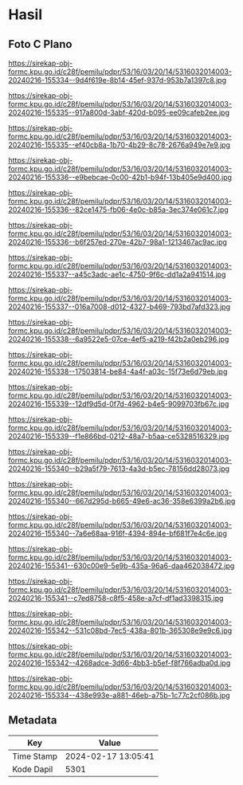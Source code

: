 # Hasil

## Foto C Plano

https://sirekap-obj-formc.kpu.go.id/c28f/pemilu/pdpr/53/16/03/20/14/5316032014003-20240216-155334--9d4f619e-8b14-45ef-937d-953b7a1397c8.jpg

https://sirekap-obj-formc.kpu.go.id/c28f/pemilu/pdpr/53/16/03/20/14/5316032014003-20240216-155335--917a800d-3abf-420d-b095-ee09cafeb2ee.jpg

https://sirekap-obj-formc.kpu.go.id/c28f/pemilu/pdpr/53/16/03/20/14/5316032014003-20240216-155335--ef40cb8a-1b70-4b29-8c78-2676a949e7e9.jpg

https://sirekap-obj-formc.kpu.go.id/c28f/pemilu/pdpr/53/16/03/20/14/5316032014003-20240216-155336--e9bebcae-0c00-42b1-b94f-13b405e9d400.jpg

https://sirekap-obj-formc.kpu.go.id/c28f/pemilu/pdpr/53/16/03/20/14/5316032014003-20240216-155336--82ce1475-fb06-4e0c-b85a-3ec374e061c7.jpg

https://sirekap-obj-formc.kpu.go.id/c28f/pemilu/pdpr/53/16/03/20/14/5316032014003-20240216-155336--b6f257ed-270e-42b7-98a1-1213467ac9ac.jpg

https://sirekap-obj-formc.kpu.go.id/c28f/pemilu/pdpr/53/16/03/20/14/5316032014003-20240216-155337--a45c3adc-ae1c-4750-9f6c-dd1a2a941514.jpg

https://sirekap-obj-formc.kpu.go.id/c28f/pemilu/pdpr/53/16/03/20/14/5316032014003-20240216-155337--016a7008-d012-4327-b469-793bd7afd323.jpg

https://sirekap-obj-formc.kpu.go.id/c28f/pemilu/pdpr/53/16/03/20/14/5316032014003-20240216-155338--6a9522e5-07ce-4ef5-a219-f42b2a0eb296.jpg

https://sirekap-obj-formc.kpu.go.id/c28f/pemilu/pdpr/53/16/03/20/14/5316032014003-20240216-155338--17503814-be84-4a4f-a03c-15f73e6d79eb.jpg

https://sirekap-obj-formc.kpu.go.id/c28f/pemilu/pdpr/53/16/03/20/14/5316032014003-20240216-155339--12df9d5d-0f7d-4962-b4e5-9099703fb67c.jpg

https://sirekap-obj-formc.kpu.go.id/c28f/pemilu/pdpr/53/16/03/20/14/5316032014003-20240216-155339--f1e866bd-0212-48a7-b5aa-ce5328516329.jpg

https://sirekap-obj-formc.kpu.go.id/c28f/pemilu/pdpr/53/16/03/20/14/5316032014003-20240216-155340--b29a5f79-7613-4a3d-b5ec-78156dd28073.jpg

https://sirekap-obj-formc.kpu.go.id/c28f/pemilu/pdpr/53/16/03/20/14/5316032014003-20240216-155340--667d295d-b665-49e6-ac36-358e6399a2b6.jpg

https://sirekap-obj-formc.kpu.go.id/c28f/pemilu/pdpr/53/16/03/20/14/5316032014003-20240216-155340--7a6e68aa-916f-4394-894e-bf681f7e4c6e.jpg

https://sirekap-obj-formc.kpu.go.id/c28f/pemilu/pdpr/53/16/03/20/14/5316032014003-20240216-155341--630c00e9-5e9b-435a-96a6-daa462038472.jpg

https://sirekap-obj-formc.kpu.go.id/c28f/pemilu/pdpr/53/16/03/20/14/5316032014003-20240216-155341--c7ed8758-c8f5-458e-a7cf-df1ad3398315.jpg

https://sirekap-obj-formc.kpu.go.id/c28f/pemilu/pdpr/53/16/03/20/14/5316032014003-20240216-155342--531c08bd-7ec5-438a-801b-365308e9e9c6.jpg

https://sirekap-obj-formc.kpu.go.id/c28f/pemilu/pdpr/53/16/03/20/14/5316032014003-20240216-155342--4268adce-3d66-4bb3-b5ef-f8f766adba0d.jpg

https://sirekap-obj-formc.kpu.go.id/c28f/pemilu/pdpr/53/16/03/20/14/5316032014003-20240216-155334--438e993e-a881-46eb-a75b-1c77c2cf086b.jpg


## Metadata

| Key        | Value               |
| ---------- | ------------------- |
| Time Stamp | 2024-02-17 13:05:41 |
| Kode Dapil | 5301                |



